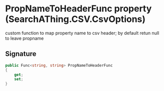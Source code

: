 # PropNameToHeaderFunc property (SearchAThing.CSV.CsvOptions)
custom function to map property name to csv header; by default retun null to leave propname

## Signature
```csharp
public Func<string, string> PropNameToHeaderFunc
{
    get;
    set;
}
```
